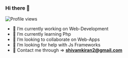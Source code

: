 ### Hi there 👋

<!--
**Hiroto77/Hiroto77** is a ✨ _special_ ✨ repository because its `README.md` (this file) appears on your GitHub profile.-->

![Profile views](https://gpvc.arturio.dev/Hiroto77)

- 🔭 I’m currently working on Web-Development
- 🌱 I’m currently learning Php
- 👯 I’m looking to collaborate on Web-Apps
- 🤔 I’m looking for help with Js Frameworks
- 💬 Contact me through => **shivamkiran2@gmail.com** 

